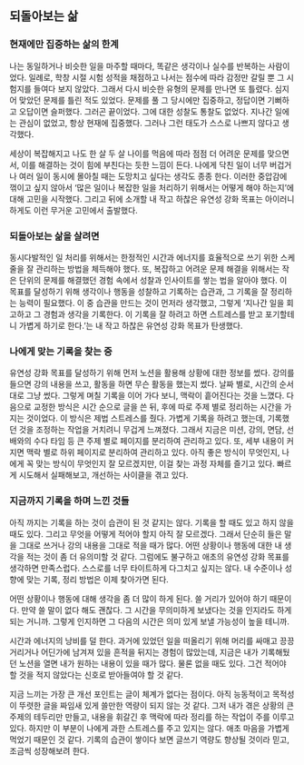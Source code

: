 ## 되돌아보는 삶

### 현재에만 집중하는 삶의 한계

나는 동일하거나 비슷한 일을 마주할 때마다, 똑같은 생각이나 실수를 반복하는 사람이었다. 일례로, 학창 시절 시험 성적을 채점하고 나서는 점수에 따라 감정만 갈릴 뿐 그 시험지를 들여다 보지 않았다. 그래서 다시 비슷한 유형의 문제를 만나면 또 틀렸다. 심지어 맞았던 문제를 틀린 적도 있었다. 문제를 풀 그 당시에만 집중하고, 정답이면 기뻐하고 오답이면 슬퍼했다. 그러곤 끝이었다. 그에 대한 성찰도 통찰도 없었다. 지나간 일에는 관심이 없었고, 항상 현재에 집중했다. 그러나 그런 태도가 스스로 나쁘지 않다고 생각했다.

세상이 복잡해지고 나도 한 살 두 살 나이를 먹음에 따라 점점 더 어려운 문제를 맞으면서, 이를 해결하는 것이 힘에 부친다는 듯한 느낌이 든다. 나에게 닥친 일이 너무 버겁거나 여러 일이 동시에 몰아칠 때는 도망치고 싶다는 생각도 종종 한다. 이러한 중압감에 꺾이고 싶지 않아서 ‘많은 일이나 복잡한 일을 처리하기 위해서는 어떻게 해야 하는지’에 대해 고민을 시작했다. 그리고 뒤에 소개할 내 작고 하찮은 유연성 강화 목표는 아이러니하게도 이런 무거운 고민에서 출발했다.

### 되돌아보는 삶을 살려면

동시다발적인 일 처리를 위해서는 한정적인 시간과 에너지를 효율적으로 쓰기 위한 스케줄을 잘 관리하는 방법을 체득해야 했다. 또, 복잡하고 어려운 문제 해결을 위해서는 작은 단위의 문제를 해결했던 경험 속에서 성찰과 인사이트를 쌓는 법을 알아야 했다. 이 목표를 달성하기 위해 생각이나 행동을 성찰하고 기록하는 습관과, 그 기록을 잘 정리하는 능력이 필요했다. 이 중 습관을 만드는 것이 먼저라 생각했고, 그렇게 ‘지나간 일을 회고하고 그 경험과 생각을 기록한다. 이 기록을 잘 하려고 하면 스트레스를 받고 포기할테니 가볍게 하기로 한다.’는 내 작고 하찮은 유연성 강화 목표가 탄생했다.

### 나에게 맞는 기록을 찾는 중

유연성 강화 목표를 달성하기 위해 먼저 노션을 활용해 상황에 대한 정보를 썼다. 강의를 들으면 강의 내용을 쓰고, 활동을 하면 무슨 활동을 했는지 썼다. 날짜 별로, 시간의 순서대로 그냥 썼다. 그렇게 며칠 기록을 이어 가다 보니, 맥락이 흩어진다는 것을 느꼈다. 다음으로 교정한 방식은 시간 순으로 글을 쓴 뒤, 후에 따로 주제 별로 정리하는 시간을 가지는 것이었다. 이 방식은 제법 스트레스를 줬다. 가볍게 기록을 하려고 했는데, 기록했던 것을 조정하는 작업을 거치려니 무겁게 느껴졌다. 그래서 지금은 미션, 강의, 면담, 선배와의 수다 타임 등 큰 주제 별로 페이지를 분리하여 관리하고 있다. 또, 세부 내용이 커지면 맥락 별로 하위 페이지로 분리하여 관리하고 있다. 아직 좋은 방식이 무엇인지, 나에게 꼭 맞는 방식이 무엇인지 잘 모르겠지만, 이걸 찾는 과정 자체를 즐기고 있다. 빠르게 시도해서 실패해보고, 개선하는 사이클을 겪고 있다.

### 지금까지 기록을 하며 느낀 것들

아직 까지는 기록을 하는 것이 습관이 된 것 같지는 않다. 기록을 할 때도 있고 하지 않을 때도 있다. 그리고 무엇을 어떻게 적어야 할지 아직 잘 모르겠다. 그래서 단순히 들은 말을 그대로 쓰거나 강의 내용을 그대로 적을 때가 많다. 어떤 상황이나 행동에 대한 내 생각을 적는 것이 좀 더 유의미할 것 같다. 그럼에도 불구하고 애초의 유연성 강화 목표를 생각하면 만족스럽다. 스스로를 너무 타이트하게 다그치고 싶지는 않다. 내 수준이나 성향에 맞는 기록, 정리 방법은 이제 찾아가면 된다.

어떤 상황이나 행동에 대해 생각을 좀 더 많이 하게 된다. 쓸 거리가 있어야 하기 때문이다. 만약 쓸 말이 없다 해도 괜찮다. 그 시간을 무의미하게 보냈다는 것을 인지라도 하게 되는 거니까. 그렇게 인지하면 그 다음의 시간은 의미 있게 보낼 가능성이 높을 테니까.

시간과 에너지의 낭비를 덜 한다. 과거에 있었던 일을 떠올리기 위해 머리를 싸매고 끙끙거리거나 어딘가에 남겨져 있을 흔적을 뒤지는 경험이 많았는데, 지금은 내가 기록해뒀던 노션을 열면 내가 원하는 내용이 있을 때가 많다. 물론 없을 때도 있다. 그건 적어야 할 것을 적지 않았다는 신호로 받아들여야 할 것 같다.

지금 느끼는 가장 큰 개선 포인트는 글이 체계가 없다는 점이다. 아직 능동적이고 목적성이 뚜렷한 글을 짜임새 있게 쓸만한 역량이 되지 않는 것 같다. 그저 내가 겪은 상황의 큰 주제의 테두리만 만들고, 내용을 휘갈긴 후 맥락에 따라 정리를 하는 작업이 주를 이루고 있다. 하지만 이 부분이 나에게 과한 스트레스를 주고 있지는 않다. 애초 마음을 가볍게 먹었기 때문인 것 같다. 기록의 습관이 쌓이다 보면 글쓰기 역량도 향상될 것이라 믿고, 조금씩 성장해보려 한다.